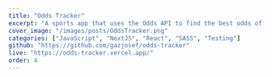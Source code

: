 ```yaml
---
title: "Odds Tracker"
excerpt: "A sports app that uses the Odds API to find the best odds offered by top Australian bookmakers."
cover_image: "/images/posts/OddsTracker.png"
categories: ["JavaScript", "NextJS", "React", "SASS", "Testing"]
github: "https://github.com/gazjosef/odds-tracker"
live: "https://odds-tracker.vercel.app/"
order: 4
---
```

